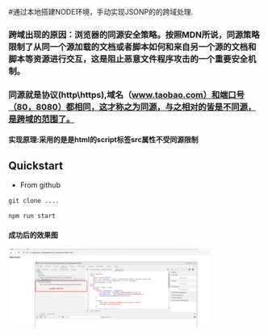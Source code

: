 #通过本地搭建NODE环境，手动实现JSONP的的跨域处理.
### 跨域出现的原因：浏览器的同源安全策略。按照MDN所说，同源策略限制了从同一个源加载的文档或者脚本如何和来自另一个源的文档和脚本等资源进行交互，这是阻止恶意文件程序攻击的一个重要安全机制。
### 同源就是协议(http\https),域名（www.taobao.com）和端口号（80，8080）都相同，这才称之为同源，与之相对的皆是不同源，是跨域的范围了。
#### 实现原理:采用的是是html的script标签src属性不受同源限制

## Quickstart

- From github
```
git clone ....
```
```
npm run start
```
#### 成功后的效果图
<img src="./demo.png" width="400" />
